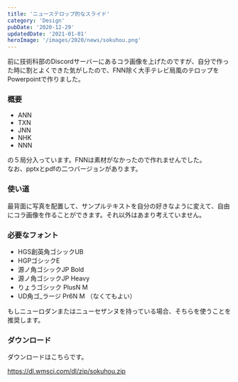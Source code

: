 ```yaml
---
title: 'ニューステロップ的なスライド'
category: 'Design'
pubDate: '2020-12-29'
updatedDate: '2021-01-01'
heroImage: '/images/2020/news/sokuhou.png'
---
```


前に技術科部のDiscordサーバーにあるコラ画像を上げたのですが、自分で作った時に割とよくできた気がしたので、FNN除く大手テレビ局風のテロップをPowerpointで作りました。

### 概要

- ANN
- TXN
- JNN
- NHK
- NNN

の５局分入っています。FNNは素材がなかったので作れませんでした。  
なお、pptxとpdfの二つバージョンがあります。

### 使い道

最背面に写真を配置して、サンプルテキストを自分の好きなように変えて、自由にコラ画像を作ることができます。それ以外はあまり考えていません。

### 必要なフォント

- HGS創英角ゴシックUB
- HGPゴシックE
- 源ノ角ゴシックJP Bold
- 源ノ角ゴシックJP Heavy
- りょうゴシック PlusN M
- UD角ゴ_ラージ Pr6N M （なくてもよい）

もしニューロダンまたはニューセザンヌを持っている場合、そちらを使うことを推奨します。

### ダウンロード

ダウンロードはこちらです。

https://dl.wmsci.com/dl/zip/sokuhou.zip
